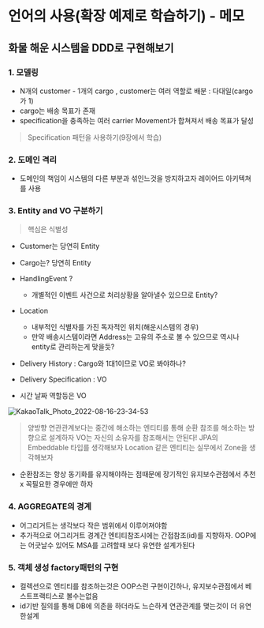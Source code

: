 # 언어의 사용(확장 예제로 학습하기) - 메모

## 화물 해운 시스템을 DDD로 구현해보기

### 1. 모델링

- N개의 customer - 1개의 cargo , customer는 여러 역할로 배분 : 다대일(cargo가 1)
- cargo는 배송 목표가 존재
- specification을  충족하는 여러 carrier Movement가 합쳐져서 배송 목표가 달성

> Specification 패턴을 사용하기(9장에서 학습)

### 2. 도메인 격리 

- 도메인의 책임이 시스템의 다른 부분과 섞인느것을 방지하고자 레이어드 아키텍쳐를 사용


### 3. Entity and VO 구분하기 

> 핵심은 식별성

- Customer는 당연히 Entity
- Cargo는?  당연히 Entity
- HandlingEvent ? 
  - 개별적인 이벤트 사건으로 처리상황을 알아낼수 있으므로 Entity?

- Location
  - 내부적인 식별자를 가진 독자적인 위치(해운시스템의 경우)
  - 만약 배송시스템이라면 Address는 고유의 주소로 볼 수 있으므로 역시나 entity로 관리하는게 맞을듯?

- Delivery History : Cargo와 1대1이므로 VO로 봐야하나?
- Delivery Specification : VO

- 시간 날짜 역할등은 VO

![KakaoTalk_Photo_2022-08-16-23-34-53](https://user-images.githubusercontent.com/85499582/184906602-bd796c9b-9114-4395-b32a-f60b58ac3fa3.jpeg)
> 양방향 연관관계보다는 중간에 해소하는 엔티티를 통해 순환 참조를 해소하는 방향으로 설계하자
> VO는 자신의 소유자를 참조해서는 안된다! JPA의 Embeddable 타입를 생각해보자
> Location 같은 엔티티는 실무에서 Zone을 생각해보자

- 순환참조는 항상 동기화를 유지해야하는 점때문에 장기적인 유지보수관점에서 추천 x 꼭필요한 경우에만 하자


### 4. AGGREGATE의 경계
- 어그리거트는 생각보다 작은 범위에서 이루어져야함
- 추가적으로 어그리거트 경계간 엔티티참조시에는 간접참조(id)를 지향하자. OOP에는 어긋날수 있어도 MSA를 고려할때 보다 유연한 설계가된다

### 5. 객체 생성 factory패턴의 구현
- 컬렉션으로 엔티티를 참조하는것은 OOP스런 구현이긴하나, 유지보수관점에서 베스트프랙티스로 볼수는없음
- id기반 질의를 통해 DB에 의존을 하더라도 느슨하게 연관관계를 맺는것이 더 유연한설계



